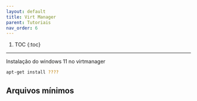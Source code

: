 ```yaml
---
layout: default
title: Virt Manager
parent: Tutoriais
nav_order: 6
---
```

1. TOC
{:toc}
---

Instalação do windows 11 no virtmanager

```bash
apt-get install ????
```

## Arquivos mínimos


